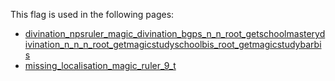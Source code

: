 This flag is used in the following pages:
 - [divination_npsruler_magic_divination_bgps_n_n_root_getschoolmasterydivination_n_n_n_root_getmagicstudyschoolbis_root_getmagicstudybarbis](../events/divination_npsruler_magic_divination_bgps_n_n_root_getschoolmasterydivination_n_n_n_root_getmagicstudyschoolbis_root_getmagicstudybarbis.md)
 - [missing_localisation_magic_ruler_9_t](../events/missing_localisation_magic_ruler_9_t.md)
